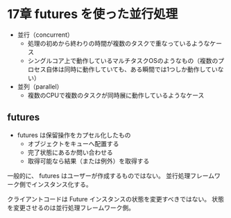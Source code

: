 # 17章 futures を使った並行処理

- 並行（concurrent）
    - 処理の初めから終わりの時間が複数のタスクで重なっているようなケース
    - シングルコア上で動作しているマルチタスクOSのようなもの（複数のプロセス自体は同時に動作していても、ある瞬間では1つしか動作していない）
- 並列（parallel）
    - 複数のCPUで複数のタスクが同時展に動作しているようなケース

## futures

- futures は保留操作をカプセル化したもの
    - オブジェクトをキューへ配置する
    - 完了状態にあるか問い合わせる
    - 取得可能なら結果（または例外）を取得する

一般的に、 futures はユーザーが作成するものではない。
並行処理フレームワーク側でインスタンス化する。

クライアントコードは Future インスタンスの状態を変更すべきではない。
状態を変更させるのは並行処理フレームワーク側。

